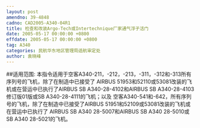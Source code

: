 ```yaml
---
layout: post
amendno: 39-4848
cadno: CAD2005-A340-04R1
title: 检查和改装Argo-Tech或Intertechnique厂家通气浮子活门
date: 2005-05-17 00:00:00 +0800
effdate: 2005-05-17 00:00:00 +0800
tag: A340
categories: 民航华东地区管理局适航审定处
author: 袁晓峰
---
```


##适用范围:
本指令适用于空客A340-211，-212，-213，-311，-312和-313所有序列号的飞机，除了在制造中已接受了 AIRBUS 51953和52110或53081改装的飞机或在营运中已执行了AIRBUS SB A340-28-4102和AIRBUS SB A340-28-4103修订版01版或SB A340-28-4111的飞机；以及
空客A340-541和-642，所有序列号的飞机，除了在制造中已接受了AIRBUS 51951和52109或53081改装的飞机或在营运中已执行了 AIRBUS SB A340 28-5007和AIRBUS SB A340 28-5010或SB A340 28-5021的飞机。

